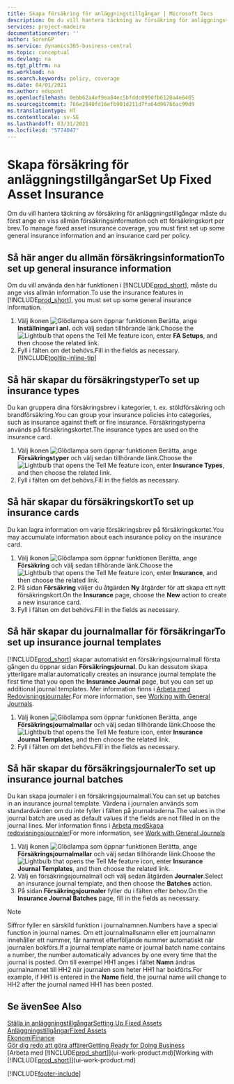 ```yaml
---
title: Skapa försäkring för anläggningstillgångar | Microsoft Docs
description: Om du vill hantera täckning av försäkring för anläggningstillgångar måste du ange ett försäkringskort och allmän försäkringsinformation.
services: project-madeira
documentationcenter: ''
author: SorenGP
ms.service: dynamics365-business-central
ms.topic: conceptual
ms.devlang: na
ms.tgt_pltfrm: na
ms.workload: na
ms.search.keywords: policy, coverage
ms.date: 04/01/2021
ms.author: edupont
ms.openlocfilehash: 0ebb62a4ef9ea84ec5bfddc099dfb6120a4e6405
ms.sourcegitcommit: 766e2840fd16efb901d211d7fa64d96766ac99d9
ms.translationtype: HT
ms.contentlocale: sv-SE
ms.lasthandoff: 03/31/2021
ms.locfileid: "5774047"
---
```

# <a name="set-up-fixed-asset-insurance"></a><span data-ttu-id="411a7-103">Skapa försäkring för anläggningstillgångar</span><span class="sxs-lookup"><span data-stu-id="411a7-103">Set Up Fixed Asset Insurance</span></span>
<span data-ttu-id="411a7-104">Om du vill hantera täckning av försäkring för anläggningstillgångar måste du först ange en viss allmän försäkringsinformation och ett försäkringskort per brev.</span><span class="sxs-lookup"><span data-stu-id="411a7-104">To manage fixed asset insurance coverage, you must first set up some general insurance information and an insurance card per policy.</span></span>

## <a name="to-set-up-general-insurance-information"></a><span data-ttu-id="411a7-105">Så här anger du allmän försäkringsinformation</span><span class="sxs-lookup"><span data-stu-id="411a7-105">To set up general insurance information</span></span>
<span data-ttu-id="411a7-106">Om du vill använda den här funktionen i [!INCLUDE[prod_short](includes/prod_short.md)], måste du ange viss allmän information.</span><span class="sxs-lookup"><span data-stu-id="411a7-106">To use the insurance features in [!INCLUDE[prod_short](includes/prod_short.md)], you must set up some general insurance information.</span></span>  

1. <span data-ttu-id="411a7-107">Välj ikonen ![Glödlampa som öppnar funktionen Berätta](media/ui-search/search_small.png "Berätta för mig vad du vill göra"), ange **Inställningar i anl.** och välj sedan tillhörande länk.</span><span class="sxs-lookup"><span data-stu-id="411a7-107">Choose the ![Lightbulb that opens the Tell Me feature](media/ui-search/search_small.png "Tell me what you want to do") icon, enter **FA Setups**, and then choose the related link.</span></span>  
2. <span data-ttu-id="411a7-108">Fyll i fälten om det behövs.</span><span class="sxs-lookup"><span data-stu-id="411a7-108">Fill in the fields as necessary.</span></span> [!INCLUDE[tooltip-inline-tip](includes/tooltip-inline-tip_md.md)]  

## <a name="to-set-up-insurance-types"></a><span data-ttu-id="411a7-109">Så här skapar du försäkringstyper</span><span class="sxs-lookup"><span data-stu-id="411a7-109">To set up insurance types</span></span>
<span data-ttu-id="411a7-110">Du kan gruppera dina försäkringsbrev i kategorier, t. ex. stöldförsäkring och brandförsäkring.</span><span class="sxs-lookup"><span data-stu-id="411a7-110">You can group your insurance policies into categories, such as insurance against theft or fire insurance.</span></span> <span data-ttu-id="411a7-111">Försäkringstyperna används på försäkringskortet.</span><span class="sxs-lookup"><span data-stu-id="411a7-111">The insurance types are used on the insurance card.</span></span>

1. <span data-ttu-id="411a7-112">Välj ikonen ![Glödlampa som öppnar funktionen Berätta](media/ui-search/search_small.png "Berätta för mig vad du vill göra"), ange **Försäkringstyper** och välj sedan tillhörande länk.</span><span class="sxs-lookup"><span data-stu-id="411a7-112">Choose the ![Lightbulb that opens the Tell Me feature](media/ui-search/search_small.png "Tell me what you want to do") icon, enter **Insurance Types**, and then choose the related link.</span></span>  
2. <span data-ttu-id="411a7-113">Fyll i fälten om det behövs.</span><span class="sxs-lookup"><span data-stu-id="411a7-113">Fill in the fields as necessary.</span></span>

## <a name="to-set-up-insurance-cards"></a><span data-ttu-id="411a7-114">Så här skapar du försäkringskort</span><span class="sxs-lookup"><span data-stu-id="411a7-114">To set up insurance cards</span></span>
<span data-ttu-id="411a7-115">Du kan lagra information om varje försäkringsbrev på försäkringskortet.</span><span class="sxs-lookup"><span data-stu-id="411a7-115">You may accumulate information about each insurance policy on the insurance card.</span></span>  

1. <span data-ttu-id="411a7-116">Välj ikonen ![Glödlampa som öppnar funktionen Berätta](media/ui-search/search_small.png "Berätta vad du vill göra"), ange **Försäkring** och välj sedan tillhörande länk.</span><span class="sxs-lookup"><span data-stu-id="411a7-116">Choose the ![Lightbulb that opens the Tell Me feature](media/ui-search/search_small.png "Tell me what you want to do") icon, enter **Insurance**, and then choose the related link.</span></span>  
2. <span data-ttu-id="411a7-117">På sidan **Försäkring** väljer du åtgärden **Ny** åtgärder för att skapa ett nytt försäkringskort.</span><span class="sxs-lookup"><span data-stu-id="411a7-117">On the **Insurance** page, choose the **New** action to create a  new insurance card.</span></span>  
3. <span data-ttu-id="411a7-118">Fyll i fälten om det behövs.</span><span class="sxs-lookup"><span data-stu-id="411a7-118">Fill in the fields as necessary.</span></span>

## <a name="to-set-up-insurance-journal-templates"></a><span data-ttu-id="411a7-119">Så här skapar du journalmallar för försäkringar</span><span class="sxs-lookup"><span data-stu-id="411a7-119">To set up insurance journal templates</span></span>
[!INCLUDE[prod_short](includes/prod_short.md)] <span data-ttu-id="411a7-120">skapar automatiskt en försäkringsjournalmall första gången du öppnar sidan **Försäkringsjournal**. Du kan dessutom skapa ytterligare mallar.</span><span class="sxs-lookup"><span data-stu-id="411a7-120">automatically creates an insurance journal template the first time that you open the **Insurance Journal** page, but you can set up additional journal templates.</span></span> <span data-ttu-id="411a7-121">Mer information finns i [Arbeta med Redovisningsjournaler](ui-work-general-journals.md).</span><span class="sxs-lookup"><span data-stu-id="411a7-121">For more information, see [Working with General Journals](ui-work-general-journals.md).</span></span>  

1. <span data-ttu-id="411a7-122">Välj ikonen ![Glödlampa som öppnar funktionen Berätta](media/ui-search/search_small.png "Berätta vad du vill göra"), ange **Försäkringsjournalmallar** och välj sedan tillhörande länk.</span><span class="sxs-lookup"><span data-stu-id="411a7-122">Choose the ![Lightbulb that opens the Tell Me feature](media/ui-search/search_small.png "Tell me what you want to do") icon, enter **Insurance Journal Templates**, and then choose the related link.</span></span>  
2. <span data-ttu-id="411a7-123">Fyll i fälten om det behövs.</span><span class="sxs-lookup"><span data-stu-id="411a7-123">Fill in the fields as necessary.</span></span>

## <a name="to-set-up-insurance-journal-batches"></a><span data-ttu-id="411a7-124">Så här skapar du försäkringsjournaler</span><span class="sxs-lookup"><span data-stu-id="411a7-124">To set up insurance journal batches</span></span>
<span data-ttu-id="411a7-125">Du kan skapa journaler i en försäkringsjournalmall.</span><span class="sxs-lookup"><span data-stu-id="411a7-125">You can set up batches in an insurance journal template.</span></span> <span data-ttu-id="411a7-126">Värdena i journalen används som standardvärden om du inte fyller i fälten på journalraderna.</span><span class="sxs-lookup"><span data-stu-id="411a7-126">The values in the journal batch are used as default values if the fields are not filled in on the journal lines.</span></span> <span data-ttu-id="411a7-127">Mer information finns i [Arbeta medSkapa redovisningsjournaler](ui-work-general-journals.md)</span><span class="sxs-lookup"><span data-stu-id="411a7-127">For more information, see [Work with General Journals](ui-work-general-journals.md)</span></span>  

1. <span data-ttu-id="411a7-128">Välj ikonen ![Glödlampa som öppnar funktionen Berätta](media/ui-search/search_small.png "Berätta vad du vill göra"), ange **Försäkringsjournalmallar** och välj sedan tillhörande länk.</span><span class="sxs-lookup"><span data-stu-id="411a7-128">Choose the ![Lightbulb that opens the Tell Me feature](media/ui-search/search_small.png "Tell me what you want to do") icon, enter **Insurance Journal Templates**, and then choose the related link.</span></span>  
2. <span data-ttu-id="411a7-129">Välj en försäkringsjournalmall och välj sedan åtgärden **Journaler**.</span><span class="sxs-lookup"><span data-stu-id="411a7-129">Select an insurance journal template, and then choose the **Batches** action.</span></span>
3. <span data-ttu-id="411a7-130">På sidan **Försäkringsjournaler** fyller du i fälten efter behov.</span><span class="sxs-lookup"><span data-stu-id="411a7-130">On the **Insurance Journal Batches** page, fill in the fields as necessary.</span></span>

> [!NOTE]  
>   <span data-ttu-id="411a7-131">Siffror fyller en särskild funktion i journalnamnen.</span><span class="sxs-lookup"><span data-stu-id="411a7-131">Numbers have a special function in journal names.</span></span> <span data-ttu-id="411a7-132">Om ett journalmallsnamn eller ett journalnamn innehåller ett nummer, får namnet efterföljande nummer automatiskt när journalen bokförs.</span><span class="sxs-lookup"><span data-stu-id="411a7-132">If a journal template name or journal batch name contains a number, the number automatically advances by one every time that the journal is posted.</span></span> <span data-ttu-id="411a7-133">Om till exempel HH1 anges i fältet **Namn** ändras journalnamnet till HH2 när journalen som heter HH1 har bokförts.</span><span class="sxs-lookup"><span data-stu-id="411a7-133">For example, if HH1 is entered in the **Name** field, the journal name will change to HH2 after the journal named HH1 has been posted.</span></span>

## <a name="see-also"></a><span data-ttu-id="411a7-134">Se även</span><span class="sxs-lookup"><span data-stu-id="411a7-134">See Also</span></span>
[<span data-ttu-id="411a7-135">Ställa in anläggningstillgångar</span><span class="sxs-lookup"><span data-stu-id="411a7-135">Setting Up Fixed Assets</span></span>](fa-setup.md)  
[<span data-ttu-id="411a7-136">Anläggningstillgångar</span><span class="sxs-lookup"><span data-stu-id="411a7-136">Fixed Assets</span></span>](fa-manage.md)  
[<span data-ttu-id="411a7-137">Ekonomi</span><span class="sxs-lookup"><span data-stu-id="411a7-137">Finance</span></span>](finance.md)  
[<span data-ttu-id="411a7-138">Gör dig redo att göra affärer</span><span class="sxs-lookup"><span data-stu-id="411a7-138">Getting Ready for Doing Business</span></span>](ui-get-ready-business.md)  
<span data-ttu-id="411a7-139">[Arbeta med [!INCLUDE[prod_short](includes/prod_short.md)]](ui-work-product.md)</span><span class="sxs-lookup"><span data-stu-id="411a7-139">[Working with [!INCLUDE[prod_short](includes/prod_short.md)]](ui-work-product.md)</span></span>


[!INCLUDE[footer-include](includes/footer-banner.md)]